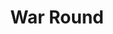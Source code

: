 ---
title: War Round
type: round
recordings:
-   text: Kwon's perspective
    url: https://www.youtube.com/watch?v=efZAMGX-Lx4
-   text: Leon's perspective
    url: https://www.youtube.com/watch?v=JlF-7BrX6cA
-   text: Red's perspective
    url: https://www.youtube.com/watch?v=Wu8cPlFFpF4
-   text: Suorftio's perspective
    url: https://www.youtube.com/watch?v=wA8_8Wt3X8A
synopsis: "/rounds/synopses/war"
gallery: "/rounds/gallery/war"
---